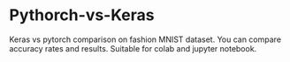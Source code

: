 # Pythorch-vs-Keras
Keras vs pytorch comparison on fashion MNIST dataset.
You can compare accuracy rates and results.
Suitable for colab and jupyter notebook.
